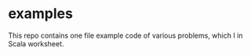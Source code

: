 # examples

This repo contains one file example code of various problems, which I in Scala worksheet.
